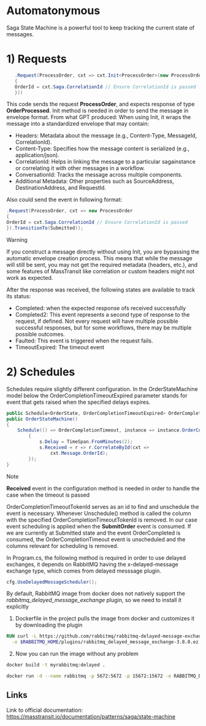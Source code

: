 # Automatonymous
Saga State Machine is a powerful tool to keep tracking the current state of messages.

# 1)  Requests

```csharp
   .Request(ProcessOrder, cxt => cxt.Init<ProcessOrder>(new ProcessOrder
   {
   OrderId = cxt.Saga.CorrelationId // Ensure CorrelationId is passed
   }))
   ```

This code sends the request **ProcessOrder**, and expects response of type **OrderProcessed**. Init<T> method is needed in order to send the message in envelope format. From what GPT produced:
When using Init, it wraps the message into a standardized envelope that may contain:
*  Headers: Metadata about the message (e.g., Content-Type, MessageId, CorrelationId).
*  Content-Type: Specifies how the message content is serialized (e.g., application/json).
*  CorrelationId: Helps in linking the message to a particular sagainstance or correlating it with other messages in a workflow.
*  ConversationId: Tracks the message across multiple components.
*  Additional Metadata: Other properties such as SourceAddress, DestinationAddress, and RequestId.

Also could send the event in following format:

```csharp
.Request(ProcessOrder, cxt => new ProcessOrder
{
OrderId = cxt.Saga.CorrelationId // Ensure CorrelationId is passed
}).TransitionTo(Submitted));
```

> [!WARNING]
> If you construct a message directly without using Init, you are bypassing the automatic envelope creation process. This means that while the message will still be sent, you may not get the required metadata (headers, etc.), and some features of MassTransit like correlation or custom headers might not work as expected.

After the response was received, the following states are available to track its status:
* Completed: when the expected response ofs received successfully
* Completed2: This event represents a second type of response to the request, if defined. Not every request will have multiple possible successful responses, but for some workflows, there may be multiple possible outcomes.
* Faulted:  This event is triggered when the request fails.
* TimeoutExpired: The timeout event


# 2) Schedules

Schedules require slightly different configuration. In the OrderStateMachine model below the OrderCompletionTimeoutExpired parameter stands for event that gets raised when the specified delays expires.

```csharp
public Schedule<OrderState, OrderCompletionTimeoutExpired> OrderCompletionTimeout { get; } = null!;
public OrderStateMachine()
{
    Schedule(() => OrderCompletionTimeout, instance => instance.OrderCompletionTimeoutTokenId,s =>
        {
            s.Delay = TimeSpan.FromMinutes(2);
            s.Received = r => r.CorrelateById(cxt =>
                cxt.Message.OrderId);
        });
}
```
> [!NOTE]  
> **Received** event in the configuration method is needed in order to handle the case when the timeout is passed

OrderCompletionTimeoutTokenId serves as an id to find and unschedule the event is necessary. Whenever Unschedule() method is called the column with the specified OrderCompletionTimeoutTokenId is removed.
In our case event scheduling is applied when the **SubmitOrder** event is consumed. If we are currently at Submitted state and the event OrderCompleted is consumed, 
the OrderCompletionTimeout event is unscheduled and the columns relevant for scheduling is removed.

In Program.cs, the following method is required in order to use delayed exchanges, it depends on RabbitMQ having the x-delayed-message exchange type, which comes from delayed messsage plugin.
```csharp
cfg.UseDelayedMessageScheduler();
```
By default, RabbitMQ image from docker does not natively support the _rabbitmq_delayed_message_exchange_ plugin, so we need to install it explicitly

1) Dockerfile in the project pulls the image from docker and customizes it by downloading the plugin 

```dockerfile
RUN curl -L https://github.com/rabbitmq/rabbitmq-delayed-message-exchange/releases/download/v3.8.0/rabbitmq_delayed_message_exchange-3.8.0.ez \
  -o $RABBITMQ_HOME/plugins/rabbitmq_delayed_message_exchange-3.8.0.ez
```
2) Now you can run the image without any problem
```bash
docker build -t myrabbitmq:delayed .
```

```bash
docker run -d --name rabbitmq -p 5672:5672 -p 15672:15672 -e RABBITMQ_DEFAULT_USER=your_name -e RABBITMQ_DEFAULT_PASS=your_password myrabbitmq:delayed
```

## Links
Link to official documentation: https://masstransit.io/documentation/patterns/saga/state-machine





